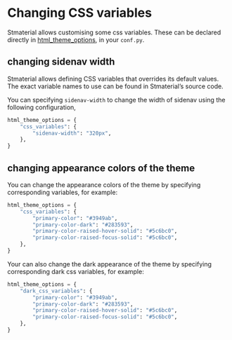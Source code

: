 # Changing CSS variables

Stmaterial allows customising some css variables. These can be declared directly in [html_theme_options](https://www.sphinx-doc.org/en/master/usage/configuration.html#confval-html_theme_options), in your `conf.py`.

## changing sidenav width

Stmaterial allows defining CSS variables that overrides its default values. The exact variable names to use can be found in Stmaterial’s source code.

You can specifying `sidenav-width` to change the width of sidenav using the following configuration,

```py
html_theme_options = {
    "css_variables": {
        "sidenav-width": "320px",
    },
}
```

## changing appearance colors of the theme

You can change the appearance colors of the theme by specifying corresponding variables, for example:

```py
html_theme_options = {
    "css_variables": {
        "primary-color": "#3949ab",
        "primary-color-dark": "#283593",
        "primary-color-raised-hover-solid": "#5c6bc0",
        "primary-color-raised-focus-solid": "#5c6bc0",
    },
}
```

Your can also change the dark appearance of the theme by specifying corresponding dark css variables, for example:

```py
html_theme_options = {
    "dark_css_variables": {
        "primary-color": "#3949ab",
        "primary-color-dark": "#283593",
        "primary-color-raised-hover-solid": "#5c6bc0",
        "primary-color-raised-focus-solid": "#5c6bc0",
    },
}
```
